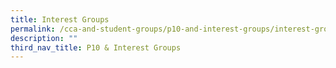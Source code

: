 ```yaml
---
title: Interest Groups
permalink: /cca-and-student-groups/p10-and-interest-groups/interest-groups
description: ""
third_nav_title: P10 & Interest Groups
---
```

